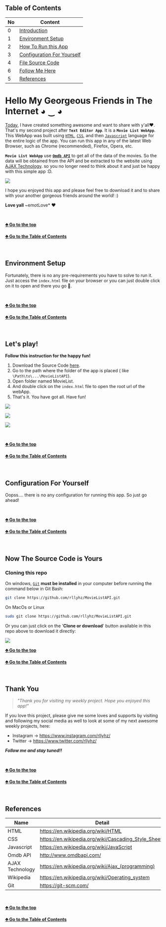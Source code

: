 <a id="table-of-content"></a>

## Table of Contents

| No  | Content                                      |
| --- | -------------------------------------------- |
| 0   | [Introduction](#introduction)                |
| 1   | [Environment Setup](#env-setup)              |
| 2   | [How To Run this App](#how-to-run)           |
| 3   | [Configuration For Yourself](#configuration) |
| 4   | [File Source Code](#file-source-code)        |
| 6   | [Follow Me Here](#follow-me)                 |
| 5   | [References](#references)                    |

<a id="introduction"></a>

# Hello My Georgeous Friends in The Internet ◕ ‿ ◕

[Today](# "15 December 2019"), I have created something awesome and want to share with y'all❤. That's my second project after **`Text Editor App`**. It is a **`Movie List WebApp`**. This WebApp was built using [`HTML`](https://en.wikipedia.org/wiki/HTML "HyperText Markup Language"), [`CSS`](https://en.wikipedia.org/wiki/Cascading_Style_Sheets "Cascading Style Sheets"), and then [`Javascript`](https://en.wikipedia.org/wiki/JavaScript "Javascript") language for the entire logic of the app. You can run this app in any of the latest Web Browser, such as Chrome (recommended), Firefox, Opera, etc.

**`Movie List WebApp`** use [**`Omdb API`**](http://www.omdbapi.com/) to get all of the data of the movies. So the data will be obtained from the API and be extracted to the website using [AJAX Technology](<https://en.wikipedia.org/wiki/Ajax_(programming)>). so you no longer need to think about it and just be happy with this simple app :D.

![](/images/index.png)

I hope you enjoyed this app and please feel free to download it and to share with your another gorgeous friends around the world! :)

**Love yall** ~emotLove\* ❤

<br />

[**🡹 Go to the top**](#introduction)

[**🡹 Go to the Table of Contents**](#table-of-content)

<br />

<a id="env-setup"></a>

## Environment Setup

Fortunately, there is no any pre-requirements you have to solve to run it. Just access the `index.html` file on your browser or you can just double click on it to open and there you go 🎉.

<br />

[**🡹 Go to the top**](#env-setup)

[**🡹 Go to the Table of Contents**](#table-of-content)

<br />

<a id="how-to-run"></a>

## Let's play!

**Follow this instruction for the happy fun!**

1. Download the Source Code [here](#file-source-code "Just Click!").
1. Go to the path where the folder of the app is placed ( like `\Path\to\...\MovieListAPI`).
1. Open folder named MovieList.
1. And double click on the `index.html` file to open the root url of the webApp.
1. That's it. You have got all. Have fun!

![](/images/index.png)

![](/images/searching.png)

![](/images/detail_movie.png)

<br />

[**🡹 Go to the top**](#how-to-run)

[**🡹 Go to the Table of Contents**](#table-of-content)

<br />

<a id="configuration"></a>

## Configuration For Yourself

Oopss.... there is no any configuration for running this app. So just go ahead!

<br />

[**🡹 Go to the top**](#configuration)

[**🡹 Go to the Table of Contents**](#table-of-content)

<br />

<a id="file-source-code"></a>

## Now The Source Code is Yours

### Cloning this repo

On windows, [`Git`](https://git-scm.com/) **must be installed** in your computer before running the command below in Git Bash:

```bash
git clone https://github.com/rllyhz/MovieListAPI.git
```

On MacOs or Linux

```bash
sudo git clone https://github.com/rllyhz/MovieListAPI.git
```

Or you can just click on the '**Clone or download**' button available in this repo above to download it directly:

<img src="clone_or_download.png">

<br />

[**🡹 Go to the top**](#file-source-code)

[**🡹 Go to the Table of Contents**](#table-of-content)

<br />

<a id="follow-me"></a>

## Thank You

> _"Thank you for visiting my weekly project. Hope you enjoyed this app!"_

If you love this project, please give me some loves and supports by visiting and following my social media as well to look at some of my next awesome weekly projects, here:

-  Instagram -> https://www.instagram.com/rllyhz/
-  Twitter -> https://www.twitter.com/rllyhz/

**_Follow me and stay tuned!!_**

<br />

[**🡹 Go to the top**](#follow-me)

[**🡹 Go to the Table of Contents**](#table-of-content)

<br />

<a id="references"></a>

## References

| Name            | Detail                                               |
| --------------- | ---------------------------------------------------- |
| HTML            | https://en.wikipedia.org/wiki/HTML                   |
| CSS             | https://en.wikipedia.org/wiki/Cascading_Style_Sheets |
| Javascript      | https://en.wikipedia.org/wiki/JavaScript             |
| Omdb API        | http://www.omdbapi.com/                              |
| AJAX Technology | https://en.wikipedia.org/wiki/Ajax_(programming)     |
| Wikipedia       | https://en.wikipedia.org/wiki/Operating_system       |
| Git             | https://git-scm.com/                                 |

<br />

[**🡹 Go to the top**](#references)

[**🡹 Go to the Table of Contents**](#table-of-content)

<br />
